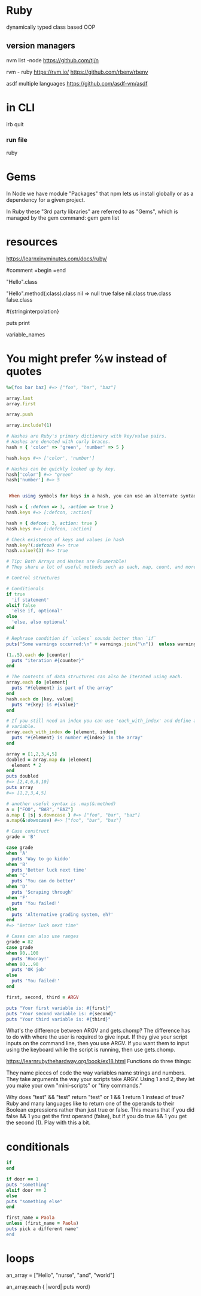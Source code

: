 # Ruby
dynamically typed
class based OOP

## version managers
nvm list -node
https://github.com/tj/n

rvm - ruby
https://rvm.io/
https://github.com/rbenv/rbenv

asdf
multiple languages
https://github.com/asdf-vm/asdf

# in CLI
irb
quit

### run file
ruby <filename>

# Gems
In Node we have module "Packages" that npm lets us install globally or as a dependency for a given project.

In Ruby these "3rd party libraries" are referred to as "Gems", which is managed by the gem command:
gem
gem list


# resources
https://learnxinyminutes.com/docs/ruby/

#comment
=begin
=end

"Hello".class

"Hello".method(:class).class 
nil => null
true
false
nil.class
true.class
false.class

#{stringinterpolation}

puts 
print

variable_names

# You might prefer %w instead of quotes
```ruby
%w[foo bar baz] #=> ["foo", "bar", "baz"]

array.last
array.first

array.push

array.include?(1)

# Hashes are Ruby's primary dictionary with key/value pairs.
# Hashes are denoted with curly braces.
hash = { 'color' => 'green', 'number' => 5 }

hash.keys #=> ['color', 'number']

# Hashes can be quickly looked up by key.
hash['color'] #=> "green"
hash['number'] #=> 5


 When using symbols for keys in a hash, you can use an alternate syntax.

hash = { :defcon => 3, :action => true }
hash.keys #=> [:defcon, :action]

hash = { defcon: 3, action: true }
hash.keys #=> [:defcon, :action]

# Check existence of keys and values in hash
hash.key?(:defcon) #=> true
hash.value?(3) #=> true

# Tip: Both Arrays and Hashes are Enumerable!
# They share a lot of useful methods such as each, map, count, and more.

# Control structures

# Conditionals
if true
  'if statement'
elsif false
  'else if, optional'
else
  'else, also optional'
end

# Rephrase condition if `unless` sounds better than `if`
puts("Some warnings occurred:\n" + warnings.join("\n"))  unless warnings.empty?

(1..5).each do |counter|
  puts "iteration #{counter}"
end

# The contents of data structures can also be iterated using each.
array.each do |element|
  puts "#{element} is part of the array"
end
hash.each do |key, value|
  puts "#{key} is #{value}"
end

# If you still need an index you can use 'each_with_index' and define an index
# variable.
array.each_with_index do |element, index|
  puts "#{element} is number #{index} in the array"
end

array = [1,2,3,4,5]
doubled = array.map do |element|
  element * 2
end
puts doubled
#=> [2,4,6,8,10]
puts array
#=> [1,2,3,4,5]

# another useful syntax is .map(&:method)
a = ["FOO", "BAR", "BAZ"]
a.map { |s| s.downcase } #=> ["foo", "bar", "baz"]
a.map(&:downcase) #=> ["foo", "bar", "baz"]

# Case construct
grade = 'B'

case grade
when 'A'
  puts 'Way to go kiddo'
when 'B'
  puts 'Better luck next time'
when 'C'
  puts 'You can do better'
when 'D'
  puts 'Scraping through'
when 'F'
  puts 'You failed!'
else
  puts 'Alternative grading system, eh?'
end
#=> "Better luck next time"

# Cases can also use ranges
grade = 82
case grade
when 90..100
  puts 'Hooray!'
when 80...90
  puts 'OK job'
else
  puts 'You failed!'
end

first, second, third = ARGV

puts "Your first variable is: #{first}"
puts "Your second variable is: #{second}"
puts "Your third variable is: #{third}"
```
What's the difference between ARGV and gets.chomp?
The difference has to do with where the user is required to give input. If they give your script inputs on the command line, then you use ARGV. If you want them to input using the keyboard while the script is running, then use gets.chomp.

https://learnrubythehardway.org/book/ex18.html
Functions do three things:

They name pieces of code the way variables name strings and numbers.
They take arguments the way your scripts take ARGV.
Using 1 and 2, they let you make your own "mini-scripts" or "tiny commands."

Why does "test" && "test" return "test" or 1 && 1 return 1 instead of true?
Ruby and many languages like to return one of the operands to their Boolean expressions rather than just true or false. This means that if you did false && 1 you get the first operand (false), but if you do true && 1 you get the second (1). Play with this a bit.

# conditionals
```ruby
if
end
```


```ruby
if door == 1
puts "something"
elsif door == 2
else
puts "something else"
end
```

```ruby
first_name = Paola
unless (first_name = Paola)
puts pick a different name"
end
```
# loops
an_array = ["Hello", "nurse", "and", "world"]

an_array.each { |word| puts word}